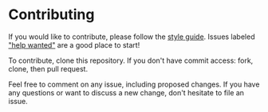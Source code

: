 # Contributing

If you would like to contribute, please follow the [style guide](STYLE.md).
Issues labeled ["help
wanted"](https://github.com//meta/labels/help%20wanted) are a good
place to start!

To contribute, clone this repository. If you don't have commit access: fork,
clone, then pull request.

Feel free to comment on any issue, including proposed changes. If you have any
questions or want to discuss a new change, don't hesitate to file an issue.

